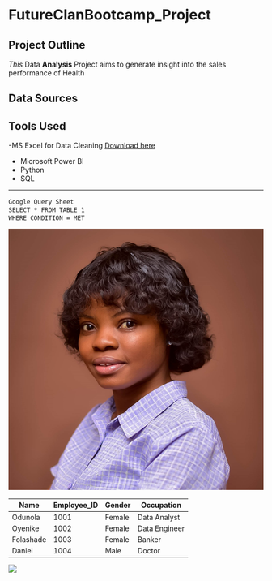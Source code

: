 # FutureClanBootcamp_Project

## Project Outline
*This* Data **Analysis** Project aims to generate insight into the sales performance of Health

## Data Sources

## Tools Used
-MS Excel for Data Cleaning [Download here](https://microsoft.com)
- Microsoft Power BI
- Python
- SQL
  
---

```
Google Query Sheet
SELECT * FROM TABLE 1
WHERE CONDITION = MET

```
![](ooye.jpg)

|Name|Employee_ID|Gender|Occupation|
|----|-----------|------|----------|
|Odunola|1001|Female|Data Analyst|
|Oyenike|1002|Female|Data Engineer|
|Folashade|1003|Female|Banker|
|Daniel|1004|Male|Doctor|

![](owolabi-oyenike..jpg)
